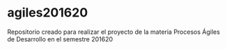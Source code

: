 # agiles201620
Repositorio creado para realizar el proyecto de la materia Procesos Ágiles de Desarrollo en el semestre 201620
